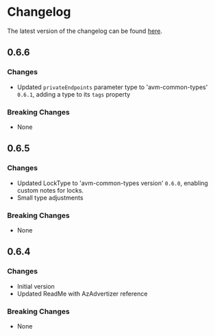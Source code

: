 # Changelog

The latest version of the changelog can be found [here](https://github.com/Azure/bicep-registry-modules/blob/main/avm/res/synapse/private-link-hub/CHANGELOG.md).

## 0.6.6

### Changes

- Updated `privateEndpoints` parameter type to 'avm-common-types' `0.6.1`, adding a type to its `tags` property

### Breaking Changes

- None

## 0.6.5

### Changes

- Updated LockType to 'avm-common-types version' `0.6.0`, enabling custom notes for locks.
- Small type adjustments

### Breaking Changes

- None

## 0.6.4

### Changes

- Initial version
- Updated ReadMe with AzAdvertizer reference

### Breaking Changes

- None

